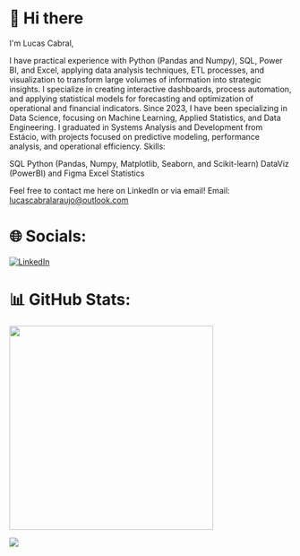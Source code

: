 # 👋 Hi there

I'm Lucas Cabral,

I have practical experience with Python (Pandas and Numpy), SQL, Power BI, and Excel, applying data analysis techniques, ETL processes, and visualization to transform large volumes of information into strategic insights. I specialize in creating interactive dashboards, process automation, and applying statistical models for forecasting and optimization of operational and financial indicators.
Since 2023, I have been specializing in Data Science, focusing on Machine Learning, Applied Statistics, and Data Engineering. I graduated in Systems Analysis and Development from Estácio, with projects focused on predictive modeling, performance analysis, and operational efficiency.
Skills:

SQL
Python (Pandas, Numpy, Matplotlib, Seaborn, and Scikit-learn)
DataViz (PowerBI) and Figma
Excel
Statistics

Feel free to contact me here on LinkedIn or via email!
Email: lucascabralaraujo@outlook.com


# 🌐 Socials:
[![LinkedIn](https://img.shields.io/badge/LinkedIn-%230077B5.svg?logo=linkedin&logoColor=white)](https://linkedin.com/in/lucascabralaraujo) 

# 📊 GitHub Stats:
<img src="https://github-readme-stats-wheat-two-53.vercel.app/api?username=cabralzgrv&theme=neon&hide_border=false&include_all_commits=false&count_private=false"  width="364px" />


![](https://github-readme-stats-wheat-two-53.vercel.app/api/top-langs/?username=cabralzgrv&theme=neon&hide_border=false&include_all_commits=false&count_private=false&layout=compact)

